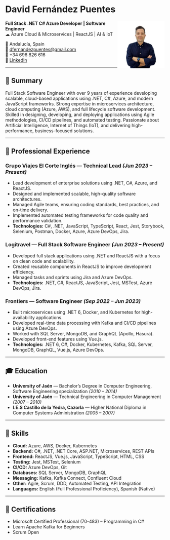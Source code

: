 # David Fernández Puentes
<img src="perfil.jpg" alt="David Fernández Puentes" width="150" align="right">

**Full Stack .NET C# Azure Developer | Software Engineer**  
☁ Azure Cloud & Microservices | ReactJS | AI & IoT  

📍 Andalucía, Spain  
📧 [dfernandezpuentes@gmail.com](mailto:dfernandezpuentes@gmail.com)  
📱 +34 696 826 616  
🔗 [LinkedIn](https://www.linkedin.com/in/davidfernandezpuentes)  

---

## 🎯 Summary
Full Stack Software Engineer with over 9 years of experience developing scalable, cloud-based applications using .NET, C#, Azure, and modern JavaScript frameworks. Strong expertise in microservices architecture, cloud computing (Azure, AWS), and full lifecycle software development. Skilled in designing, developing, and deploying applications using Agile methodologies, CI/CD pipelines, and automated testing. Passionate about Artificial Intelligence, Internet of Things (IoT), and delivering high-performance, business-focused solutions.

---

## 💼 Professional Experience
### Grupo Viajes El Corte Inglés — Technical Lead *(Jun 2023 – Present)*
- Lead development of enterprise solutions using .NET, C#, Azure, and ReactJS.
- Designed and implemented scalable, high-quality software architectures.
- Managed Agile teams, ensuring coding standards, best practices, and on-time delivery.
- Implemented automated testing frameworks for code quality and performance validation.
- **Technologies:** C#, .NET, JavaScript, TypeScript, React, Jest, Storybook, Selenium, Postman, Docker, Azure, Azure DevOps, Jira.

### Logitravel — Full Stack Software Engineer *(Jun 2023 – Present)*
- Developed full stack applications using .NET and ReactJS with a focus on clean code and scalability.
- Created reusable components in ReactJS to improve development efficiency.
- Managed tasks and sprints using Jira and Azure DevOps.
- **Technologies:** .NET, C#, ReactJS, JavaScript, Jest, MSTest, Azure DevOps, Jira.

### Frontiers — Software Engineer *(Sep 2022 – Jun 2023)*
- Built microservices using .NET 6, Docker, and Kubernetes for high-availability applications.
- Developed real-time data processing with Kafka and CI/CD pipelines using Azure DevOps.
- Worked with SQL Server, MongoDB, and GraphQL (Apollo, Hasura).
- Developed front-end features using Vue.js.
- **Technologies:** .NET 6, C#, Docker, Kubernetes, Kafka, SQL Server, MongoDB, GraphQL, Vue.js, Azure DevOps.

---

## 🎓 Education
- **University of Jaén** — Bachelor’s Degree in Computer Engineering, Software Engineering specialization *(2010 – 2014)*  
- **University of Jaén** — Technical Engineering in Computer Management *(2007 – 2010)*  
- **I.E.S Castillo de la Yedra, Cazorla** — Higher National Diploma in Computer Systems Administration *(2005 – 2007)*

---

## 🧠 Skills
- **Cloud:** Azure, AWS, Docker, Kubernetes  
- **Backend:** C#, .NET, .NET Core, ASP.NET, Microservices, REST APIs  
- **Frontend:** ReactJS, Vue.js, JavaScript, TypeScript, HTML, CSS  
- **Testing:** Jest, MSTest, Selenium  
- **CI/CD:** Azure DevOps, Git  
- **Databases:** SQL Server, MongoDB, GraphQL  
- **Messaging:** Kafka, Kafka Connect, Confluent Cloud  
- **Other:** Agile, Scrum, DDD, Automated Testing, API Integration  
- **Languages:** English (Full Professional Proficiency), Spanish (Native)  

---

## 📜 Certifications
- Microsoft Certified Professional (70-483) – Programming in C#  
- Learn Apache Kafka for Beginners  
- Scrum Open
